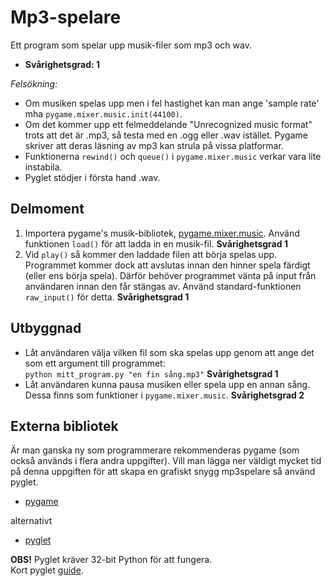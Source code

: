 # Mp3-spelare

Ett program som spelar upp musik-filer som mp3 och wav.

- **Svårighetsgrad: 1**

*Felsökning:*

- Om musiken spelas upp men i fel hastighet kan man ange 'sample rate' mha `pygame.mixer.music.init(44100)`.
- Om det kommer upp ett felmeddelande "Unrecognized music format" trots att det är .mp3, så testa med en .ogg eller .wav istället. Pygame skriver att deras läsning av mp3 kan strula på vissa platformar.
- Funktionerna `rewind()` och `queue()` i `pygame.mixer.music` verkar vara lite instabila.
- Pyglet stödjer i första hand .wav.

## Delmoment

1. Importera pygame's musik-bibliotek, [pygame.mixer.music](http://www.pygame.org/docs/ref/music.html). Använd funktionen `load()` för att ladda in en musik-fil. **Svårighetsgrad 1**
2. Vid `play()` så kommer den laddade filen att börja spelas upp. Programmet kommer dock att avslutas innan den hinner spela färdigt (eller ens börja spela). Därför behöver programmet vänta på input från användaren innan den får stängas av. Använd standard-funktionen `raw_input()` för detta. **Svårighetsgrad 1**

## Utbyggnad
* Låt användaren välja vilken fil som ska spelas upp genom att ange det som ett argument till programmet:  
`python mitt_program.py "en fin sång.mp3"` **Svårighetsgrad 1**
* Låt användaren kunna pausa musiken eller spela upp en annan sång. Dessa finns som funktioner i `pygame.mixer.music`. **Svårighetsgrad 2**

## Externa bibliotek
Är man ganska ny som programmerare rekommenderas pygame (som också används i flera andra uppgifter). Vill man lägga ner väldigt mycket tid på denna uppgiften för att skapa en grafiskt snygg mp3spelare så använd pyglet.

* [pygame](http://www.pygame.org/)

alternativt

* [pyglet](http://www.pyglet.org/download.html)

**OBS!** Pyglet kräver 32-bit Python för att fungera.  
Kort pyglet [guide](http://www.pyglet.org/doc/programming_guide/writing_a_pyglet_application.html).
